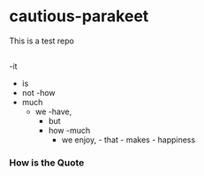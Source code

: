 # cautious-parakeet
This is a test repo

##
-it
- is
 - not 
  -how
  - much
    - we
     -have,
      - but
       - how
         -much
         - we enjoy,
               - that
                  - makes
                  - happiness

  ### How is the Quote